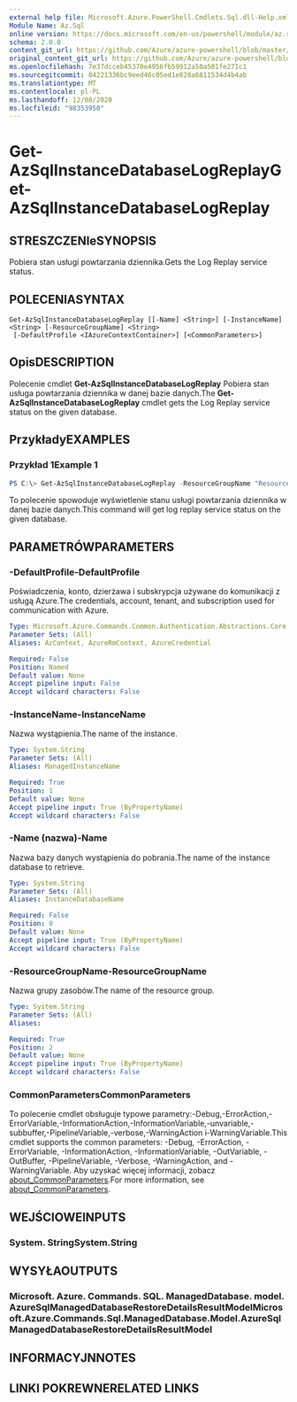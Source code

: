 ```yaml
---
external help file: Microsoft.Azure.PowerShell.Cmdlets.Sql.dll-Help.xml
Module Name: Az.Sql
online version: https://docs.microsoft.com/en-us/powershell/module/az.sql/Get-AzSqlInstanceDatabaseLogReplay
schema: 2.0.0
content_git_url: https://github.com/Azure/azure-powershell/blob/master/src/Sql/Sql/help/Get-AzSqlInstanceDatabaseLogReplay.md
original_content_git_url: https://github.com/Azure/azure-powershell/blob/master/src/Sql/Sql/help/Get-AzSqlInstanceDatabaseLogReplay.md
ms.openlocfilehash: 7e37dcceb45370e4956fb59912a50a501fe271c1
ms.sourcegitcommit: 04221336bc9eed46c05ed1e828a6811534d4b4ab
ms.translationtype: MT
ms.contentlocale: pl-PL
ms.lasthandoff: 12/08/2020
ms.locfileid: "98353950"
---
```

# <span data-ttu-id="02ba8-101">Get-AzSqlInstanceDatabaseLogReplay</span><span class="sxs-lookup"><span data-stu-id="02ba8-101">Get-AzSqlInstanceDatabaseLogReplay</span></span>

## <span data-ttu-id="02ba8-102">STRESZCZENIe</span><span class="sxs-lookup"><span data-stu-id="02ba8-102">SYNOPSIS</span></span>
<span data-ttu-id="02ba8-103">Pobiera stan usługi powtarzania dziennika.</span><span class="sxs-lookup"><span data-stu-id="02ba8-103">Gets the Log Replay service status.</span></span>

## <span data-ttu-id="02ba8-104">POLECENIA</span><span class="sxs-lookup"><span data-stu-id="02ba8-104">SYNTAX</span></span>

```
Get-AzSqlInstanceDatabaseLogReplay [[-Name] <String>] [-InstanceName] <String> [-ResourceGroupName] <String>
 [-DefaultProfile <IAzureContextContainer>] [<CommonParameters>]
```

## <span data-ttu-id="02ba8-105">Opis</span><span class="sxs-lookup"><span data-stu-id="02ba8-105">DESCRIPTION</span></span>
<span data-ttu-id="02ba8-106">Polecenie cmdlet **Get-AzSqlInstanceDatabaseLogReplay** Pobiera stan usługa powtarzania dziennika w danej bazie danych.</span><span class="sxs-lookup"><span data-stu-id="02ba8-106">The **Get-AzSqlInstanceDatabaseLogReplay** cmdlet gets the Log Replay service status on the given database.</span></span>

## <span data-ttu-id="02ba8-107">Przykłady</span><span class="sxs-lookup"><span data-stu-id="02ba8-107">EXAMPLES</span></span>

### <span data-ttu-id="02ba8-108">Przykład 1</span><span class="sxs-lookup"><span data-stu-id="02ba8-108">Example 1</span></span>
```powershell
PS C:\> Get-AzSqlInstanceDatabaseLogReplay -ResourceGroupName "ResourceGroup01" -InstanceName "ManagedInstance01" -Name "ManagedDatabaseName"
```

<span data-ttu-id="02ba8-109">To polecenie spowoduje wyświetlenie stanu usługi powtarzania dziennika w danej bazie danych.</span><span class="sxs-lookup"><span data-stu-id="02ba8-109">This command will get log replay service status on the given database.</span></span>

## <span data-ttu-id="02ba8-110">PARAMETRÓW</span><span class="sxs-lookup"><span data-stu-id="02ba8-110">PARAMETERS</span></span>

### <span data-ttu-id="02ba8-111">-DefaultProfile</span><span class="sxs-lookup"><span data-stu-id="02ba8-111">-DefaultProfile</span></span>
<span data-ttu-id="02ba8-112">Poświadczenia, konto, dzierżawa i subskrypcja używane do komunikacji z usługą Azure.</span><span class="sxs-lookup"><span data-stu-id="02ba8-112">The credentials, account, tenant, and subscription used for communication with Azure.</span></span>

```yaml
Type: Microsoft.Azure.Commands.Common.Authentication.Abstractions.Core.IAzureContextContainer
Parameter Sets: (All)
Aliases: AzContext, AzureRmContext, AzureCredential

Required: False
Position: Named
Default value: None
Accept pipeline input: False
Accept wildcard characters: False
```

### <span data-ttu-id="02ba8-113">-InstanceName</span><span class="sxs-lookup"><span data-stu-id="02ba8-113">-InstanceName</span></span>
<span data-ttu-id="02ba8-114">Nazwa wystąpienia.</span><span class="sxs-lookup"><span data-stu-id="02ba8-114">The name of the instance.</span></span>

```yaml
Type: System.String
Parameter Sets: (All)
Aliases: ManagedInstanceName

Required: True
Position: 1
Default value: None
Accept pipeline input: True (ByPropertyName)
Accept wildcard characters: False
```

### <span data-ttu-id="02ba8-115">-Name (nazwa)</span><span class="sxs-lookup"><span data-stu-id="02ba8-115">-Name</span></span>
<span data-ttu-id="02ba8-116">Nazwa bazy danych wystąpienia do pobrania.</span><span class="sxs-lookup"><span data-stu-id="02ba8-116">The name of the instance database to retrieve.</span></span>

```yaml
Type: System.String
Parameter Sets: (All)
Aliases: InstanceDatabaseName

Required: False
Position: 0
Default value: None
Accept pipeline input: True (ByPropertyName)
Accept wildcard characters: False
```

### <span data-ttu-id="02ba8-117">-ResourceGroupName</span><span class="sxs-lookup"><span data-stu-id="02ba8-117">-ResourceGroupName</span></span>
<span data-ttu-id="02ba8-118">Nazwa grupy zasobów.</span><span class="sxs-lookup"><span data-stu-id="02ba8-118">The name of the resource group.</span></span>

```yaml
Type: System.String
Parameter Sets: (All)
Aliases:

Required: True
Position: 2
Default value: None
Accept pipeline input: True (ByPropertyName)
Accept wildcard characters: False
```

### <span data-ttu-id="02ba8-119">CommonParameters</span><span class="sxs-lookup"><span data-stu-id="02ba8-119">CommonParameters</span></span>
<span data-ttu-id="02ba8-120">To polecenie cmdlet obsługuje typowe parametry:-Debug,-ErrorAction,-ErrorVariable,-InformationAction,-InformationVariable,-unvariable,-subbuffer,-PipelineVariable,-verbose,-WarningAction i-WarningVariable.</span><span class="sxs-lookup"><span data-stu-id="02ba8-120">This cmdlet supports the common parameters: -Debug, -ErrorAction, -ErrorVariable, -InformationAction, -InformationVariable, -OutVariable, -OutBuffer, -PipelineVariable, -Verbose, -WarningAction, and -WarningVariable.</span></span> <span data-ttu-id="02ba8-121">Aby uzyskać więcej informacji, zobacz [about_CommonParameters](http://go.microsoft.com/fwlink/?LinkID=113216).</span><span class="sxs-lookup"><span data-stu-id="02ba8-121">For more information, see [about_CommonParameters](http://go.microsoft.com/fwlink/?LinkID=113216).</span></span>

## <span data-ttu-id="02ba8-122">WEJŚCIOWE</span><span class="sxs-lookup"><span data-stu-id="02ba8-122">INPUTS</span></span>

### <span data-ttu-id="02ba8-123">System. String</span><span class="sxs-lookup"><span data-stu-id="02ba8-123">System.String</span></span>

## <span data-ttu-id="02ba8-124">WYSYŁA</span><span class="sxs-lookup"><span data-stu-id="02ba8-124">OUTPUTS</span></span>

### <span data-ttu-id="02ba8-125">Microsoft. Azure. Commands. SQL. ManagedDatabase. model. AzureSqlManagedDatabaseRestoreDetailsResultModel</span><span class="sxs-lookup"><span data-stu-id="02ba8-125">Microsoft.Azure.Commands.Sql.ManagedDatabase.Model.AzureSqlManagedDatabaseRestoreDetailsResultModel</span></span>

## <span data-ttu-id="02ba8-126">INFORMACYJN</span><span class="sxs-lookup"><span data-stu-id="02ba8-126">NOTES</span></span>

## <span data-ttu-id="02ba8-127">LINKI POKREWNE</span><span class="sxs-lookup"><span data-stu-id="02ba8-127">RELATED LINKS</span></span>
